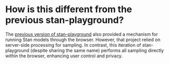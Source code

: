 # How is this different from the previous stan-playground?

The [previous version of stan-playground](https://discourse.mc-stan.org/t/old-introducing-stan-playground-a-web-based-platform-for-stan-programming-and-collaboration/31653) also provided a mechanism for running Stan models through the browser. However, that project relied on server-side processing for sampling. In contrast, this iteration of stan-playground (despite sharing the same name) performs all sampling directly within the browser, enhancing user control and privacy.